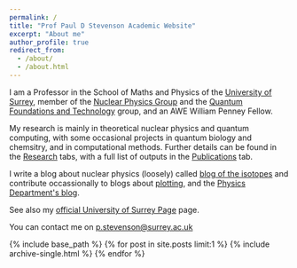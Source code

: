 ```yaml
---
permalink: /
title: "Prof Paul D Stevenson Academic Website"
excerpt: "About me"
author_profile: true
redirect_from: 
  - /about/
  - /about.html
---
```


I am a Professor in the School of Maths and Physics of the [University of Surrey](http://www.surrey.ac.uk),  member of the [Nuclear Physics Group](https://www.surrey.ac.uk/theoretical-nuclear-physics-group) and the [Quantum Foundations and Technology](https://www.surrey.ac.uk/quantum-foundations-centre) group, and an AWE William Penney Fellow.

My research is mainly in theoretical nuclear physics and quantum computing, with some occasional projects in quantum biology and chemsitry, and in computational methods.  Further details can be found in the [Research](/research) tabs, with a full list of outputs in the [Publications](/publications) tab.

I write a blog about nuclear physics (loosely) called [blog of the isotopes](http://blogoftheisotopes.blogspot.com) and contribute occassionally to blogs about [plotting](http://spplotters.blogspot.com), and the [Physics Department's blog](http://blogs.surrey.ac.uk/physics).

See also my [official University of Surrey Page](https://www.surrey.ac.uk/people/paul-stevenson) page.

You can contact me on [p.stevenson@surrey.ac.uk](mailto:p.stevenson@surrey.ac.uk)

{% include base_path %}
{% for post in site.posts limit:1 %}
  {% include archive-single.html %}
{% endfor %}
  
